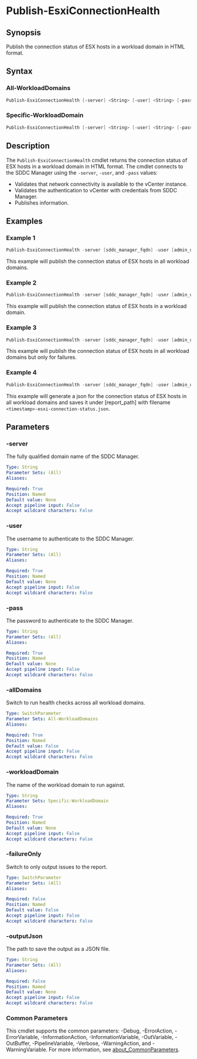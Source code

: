 # Publish-EsxiConnectionHealth

## Synopsis

Publish the connection status of ESX hosts in a workload domain in HTML format.

## Syntax

### All-WorkloadDomains

```powershell
Publish-EsxiConnectionHealth [-server] <String> [-user] <String> [-pass] <String> [-allDomains] [-failureOnly] [-outputJson <String>] [<CommonParameters>]
```

### Specific-WorkloadDomain

```powershell
Publish-EsxiConnectionHealth [-server] <String> [-user] <String> [-pass] <String> [-workloadDomain] <String> [-failureOnly] [-outputJson <String>] [<CommonParameters>]
```

## Description

The `Publish-EsxiConnectionHealth` cmdlet returns the connection status of ESX hosts in a workload domain in HTML format.
The cmdlet connects to the SDDC Manager using the `-server`, `-user`, and `-pass` values:

- Validates that network connectivity is available to the vCenter instance.
- Validates the authentication to vCenter with credentials from SDDC Manager.
- Publishes information.

## Examples

### Example 1

```powershell
Publish-EsxiConnectionHealth -server [sddc_manager_fqdn] -user [admin_username] -pass [admin_password] -allDomains
```

This example will publish the connection status of ESX hosts in all workload domains.

### Example 2

```powershell
Publish-EsxiConnectionHealth -server [sddc_manager_fqdn] -user [admin_username] -pass [admin_password] -workloadDomain [workload_domain_name]
```

This example will publish the connection status of ESX hosts in a workload domain.

### Example 3

```powershell
Publish-EsxiConnectionHealth -server [sddc_manager_fqdn] -user [admin_username] -pass [admin_password] -allDomains -failureOnly
```

This example will publish the connection status of ESX hosts in all workload domains but only for failures.

### Example 4

```powershell
Publish-EsxiConnectionHealth -server [sddc_manager_fqdn] -user [admin_username] -pass [admin_password] -allDomains -outputJson [report_path]
```

This example will generate a json for the connection status of ESX hosts in all workload domains and saves it under [report_path] with filename `<timestamp>-esxi-connection-status.json`.

## Parameters

### -server

The fully qualified domain name of the SDDC Manager.

```yaml
Type: String
Parameter Sets: (All)
Aliases:

Required: True
Position: Named
Default value: None
Accept pipeline input: False
Accept wildcard characters: False
```

### -user

The username to authenticate to the SDDC Manager.

```yaml
Type: String
Parameter Sets: (All)
Aliases:

Required: True
Position: Named
Default value: None
Accept pipeline input: False
Accept wildcard characters: False
```

### -pass

The password to authenticate to the SDDC Manager.

```yaml
Type: String
Parameter Sets: (All)
Aliases:

Required: True
Position: Named
Default value: None
Accept pipeline input: False
Accept wildcard characters: False
```

### -allDomains

Switch to run health checks across all workload domains.

```yaml
Type: SwitchParameter
Parameter Sets: All-WorkloadDomains
Aliases:

Required: True
Position: Named
Default value: False
Accept pipeline input: False
Accept wildcard characters: False
```

### -workloadDomain

The name of the workload domain to run against.

```yaml
Type: String
Parameter Sets: Specific-WorkloadDomain
Aliases:

Required: True
Position: Named
Default value: None
Accept pipeline input: False
Accept wildcard characters: False
```

### -failureOnly

Switch to only output issues to the report.

```yaml
Type: SwitchParameter
Parameter Sets: (All)
Aliases:

Required: False
Position: Named
Default value: False
Accept pipeline input: False
Accept wildcard characters: False
```

### -outputJson

The path to save the output as a JSON file.

```yaml
Type: String
Parameter Sets: (All)
Aliases:

Required: False
Position: Named
Default value: None
Accept pipeline input: False
Accept wildcard characters: False
```

### Common Parameters

This cmdlet supports the common parameters: -Debug, -ErrorAction, -ErrorVariable, -InformationAction, -InformationVariable, -OutVariable, -OutBuffer, -PipelineVariable, -Verbose, -WarningAction, and -WarningVariable. For more information, see [about_CommonParameters](http://go.microsoft.com/fwlink/?LinkID=113216).
